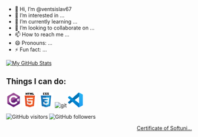 - 👋 Hi, I’m @ventsislav67
- 👀 I’m interested in ...
- 🌱 I’m currently learning ...
- 💞️ I’m looking to collaborate on ...
- 📫 How to reach me ...
- 😄 Pronouns: ...
- ⚡ Fun fact: ...

<a href="https://github.com/ventsislav67">
  <img height="350em" alt="My GitHub Stats" src="https://github-readme-stats-sigma-five.vercel.app/api?username=ventsislav67&show_icons=true&bg_color=00000000&hide_border=true&text_color=3498db&count_private=true&include_all_commits=true" />
</a>


## Things I can do:

<p align="left">
<img src="https://raw.githubusercontent.com/devicons/devicon/master/icons/csharp/csharp-original.svg" alt="csharp" width="40" height="40"/> 
<img src="https://raw.githubusercontent.com/devicons/devicon/master/icons/html5/html5-original-wordmark.svg" alt="html5" width="40" height="40"/> 
<img src="https://raw.githubusercontent.com/devicons/devicon/master/icons/css3/css3-original-wordmark.svg" alt="css3" width="40" height="40"/> 
<img src="https://www.vectorlogo.zone/logos/git-scm/git-scm-icon.svg" alt="git" width="40" height="40"/>
<img src="https://raw.githubusercontent.com/github/explore/80688e429a7d4ef2fca1e82350fe8e3517d3494d/topics/visual-studio-code/visual-studio-code.png" alt="VS Code" height="40" height="40">


 ![GitHub visitors](https://visitor-badge.laobi.icu/badge?page_id=ventsislav67.ventsislav67) 
      ![GitHub followers](https://img.shields.io/github/followers/ventsislav67)
      <p align="right">
<a href="https://softuni.bg/certificates/details/208375/f2d3f461"> Certificate of Softuni... </a>
<!---

<!---
ventsislav67/ventsislav67 is a ✨ special ✨ repository because its `README.md` (this file) appears on your GitHub profile.
You can click the Preview link to take a look at your changes.
--->
